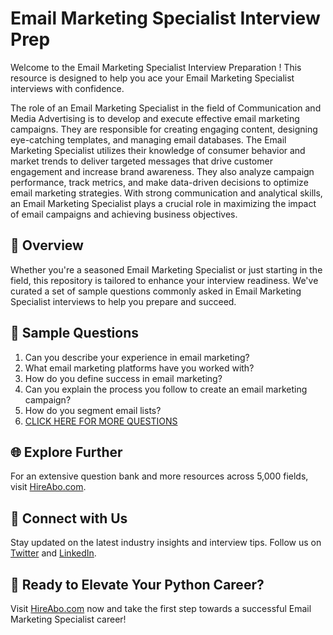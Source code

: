 # Email Marketing Specialist Interview Prep

Welcome to the Email Marketing Specialist Interview Preparation ! This resource is designed to help you ace your Email Marketing Specialist interviews with confidence.

The role of an Email Marketing Specialist in the field of Communication and Media Advertising is to develop and execute effective email marketing campaigns. They are responsible for creating engaging content, designing eye-catching templates, and managing email databases. The Email Marketing Specialist utilizes their knowledge of consumer behavior and market trends to deliver targeted messages that drive customer engagement and increase brand awareness. They also analyze campaign performance, track metrics, and make data-driven decisions to optimize email marketing strategies. With strong communication and analytical skills, an Email Marketing Specialist plays a crucial role in maximizing the impact of email campaigns and achieving business objectives.

## 🚀 Overview

Whether you're a seasoned Email Marketing Specialist or just starting in the field, this repository is tailored to enhance your interview readiness. We've curated a set of sample questions commonly asked in Email Marketing Specialist interviews to help you prepare and succeed.

## 📝 Sample Questions

1. Can you describe your experience in email marketing?
2. What email marketing platforms have you worked with?
3. How do you define success in email marketing?
4. Can you explain the process you follow to create an email marketing campaign?
5. How do you segment email lists?
6. [CLICK HERE FOR MORE QUESTIONS](https://hireabo.com/job/8_3_24/Email%20Marketing%20Specialist)

## 🌐 Explore Further

For an extensive question bank and more resources across 5,000 fields, visit [HireAbo.com](https://www.hireabo.com).

## 📱 Connect with Us

Stay updated on the latest industry insights and interview tips. Follow us on [Twitter](https://twitter.com/hireabo) and [LinkedIn](https://www.linkedin.com/in/hire-abo-3609972a8/).

## 🚀 Ready to Elevate Your Python Career?

Visit [HireAbo.com](https://www.hireabo.com) now and take the first step towards a successful Email Marketing Specialist career!